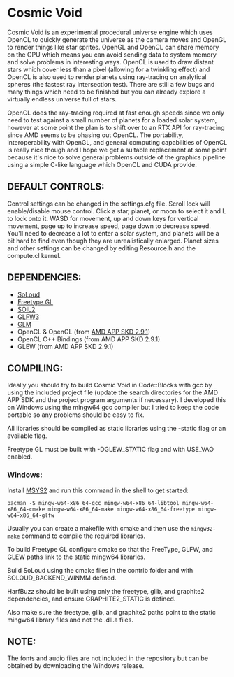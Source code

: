# Cosmic Void

Cosmic Void is an experimental procedural universe engine which uses OpenCL to quickly generate the universe as the camera moves and OpenGL to render things like star sprites. OpenGL and OpenCL can share memory on the GPU which means you can avoid sending data to system memory and solve problems in interesting ways. OpenCL is used to draw distant stars which cover less than a pixel (allowing for a twinkling effect) and OpenCL is also used to render planets using ray-tracing on analytical spheres (the fastest ray intersection test). There are still a few bugs and many things which need to be finished but you can already explore a virtually endless universe full of stars.

OpenCL does the ray-tracing required at fast enough speeds since we only need to test against a small number of planets for a loaded solar system, however at some point the plan is to shift over to an RTX API for ray-tracing since AMD seems to be phasing out OpenCL. The portability, interoperability with OpenGL, and general computing capabilities of OpenCL is really nice though and I hope we get a suitable replacement at some point because it's nice to solve general problems outside of the graphics pipeline using a simple C-like language which OpenCL and CUDA provide.

## DEFAULT CONTROLS:

Control settings can be changed in the settings.cfg file. Scroll lock will enable/disable mouse control. Click a star, planet, or moon to select it and L to lock onto it. WASD for movement, up and down keys for vertical movement, page up to increase speed, page down to decrease speed. You'll need to decrease a lot to enter a solar system, and planets will be a bit hard to find even though they are unrealistically enlarged. Planet sizes and other settings can be changed by editing Resource.h and the compute.cl kernel.

## DEPENDENCIES:

- [SoLoud](http://sol.gfxile.net/soloud/)
- [Freetype GL](https://github.com/rougier/freetype-gl)
- [SOIL2](https://bitbucket.org/SpartanJ/soil2/)
- [GLFW3](https://www.glfw.org/)
- [GLM](https://glm.g-truc.net/)
- OpenCL & OpenGL (from [AMD APP SKD 2.9.1](https://github.com/ghostlander/AMD-APP-SDK/releases/tag/v2.9.1))
- OpenCL C++ Bindings (from AMD APP SKD 2.9.1)
- GLEW (from AMD APP SKD 2.9.1)

## COMPILING:

Ideally you should try to build Cosmic Void in Code::Blocks with gcc by using the included project file (update the search directories for the AMD APP SDK and the project program arguments if necessary). I developed this on Windows using the mingw64 gcc compiler but I tried to keep the code portable so any problems should be easy to fix.

All libraries should be compiled as static libraries using the -static flag or an available flag.

Freetype GL must be built with -DGLEW_STATIC flag and with USE_VAO enabled.

### Windows:

Install [MSYS2](https://www.msys2.org/) and run this command in the shell to get started:

```
pacman -S mingw-w64-x86_64-gcc mingw-w64-x86_64-libtool mingw-w64-x86_64-cmake mingw-w64-x86_64-make mingw-w64-x86_64-freetype mingw-w64-x86_64-glfw
```

Usually you can create a makefile with cmake and then use the `mingw32-make` command to compile the required libraries.

To build Freetype GL configure cmake so that the FreeType, GLFW, and GLEW paths link to the static mingw64 libraries.
 
Build SoLoud using the cmake files in the contrib folder and with SOLOUD_BACKEND_WINMM defined.

HarfBuzz should be built using only the freetype, glib, and graphite2 dependencies, and ensure GRAPHITE2_STATIC is defined.

Also make sure the freetype, glib, and graphite2 paths point to the static mingw64 library files and not the .dll.a files.

## NOTE:

The fonts and audio files are not included in the repository but can be obtained by downloading the Windows release.
